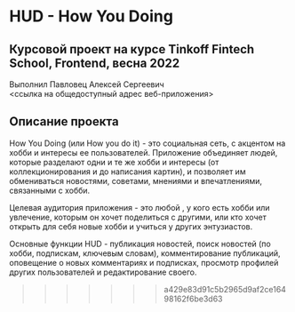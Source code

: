 # HUD - How You Doing

## Курсовой проект на курсе Tinkoff Fintech School, Frontend, весна 2022
Выполнил Павловец Алексей Сергеевич  
<ссылка на общедоступный адрес веб-приложения>

## Описание проекта
How You Doing (или How you do it) - это социальная сеть, с акцентом на хобби и интересы ее пользователей. Приложение объединяет людей, которые разделают одни и те же хобби и интересы (от коллекционирования и до написания картин), и позволяет им обмениваться новостями, советами, мнениями и впечатлениями, связанными с хобби.
  
Целевая аудитория приложения - это любой , у кого есть хобби или увлечение, которым он хочет поделиться с другими, или кто хочет открыть для себя новые хобби и учиться у других энтузиастов.
  
Основные функции HUD - публикация новостей, поиск новостей (по хобби, подпискам, ключевым словам), комментирование публикаций, оповещение о новых комментариях и подписках, просмотр профилей других пользователей и редактирование своего.
>>>>>>> a429e83d91c5b2965d9af2ce16498162f6be3d63
